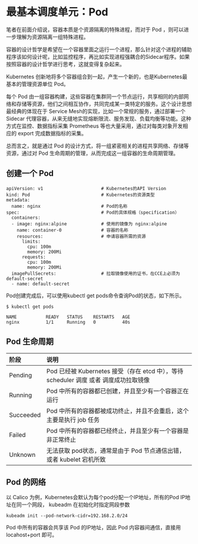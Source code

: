 # 最基本调度单元：Pod

笔者在前面介绍说，容器本质是个资源隔离的特殊进程，而对于 Pod ，则可以进一步理解为资源隔离一组特殊进程。

容器的设计哲学是希望在一个容器里面之运行一个进程，那么针对这个进程的辅助程序该如何设计呢，比如监控程序，再比如实现进程强耦合的Sidecar程序。如果按照容器的设计哲学进行思考，这就变得复杂起来。

Kubernetes 创新地将多个容器组合到一起，产生一个新的，也是Kubernetes最基本的管理资源单位 Pod。

每个 Pod 由一组容器构建，这些容器在集群同一个节点运行，共享相同的内部网络和存储等资源，他们之间相互协作，共同完成某一类特定的服务。这个设计思想最经典的体现在于 Service Mesh的实现，比如一个常规的服务，通过部署一个 Sidecar 代理容器，从来无缝地实现熔断限流、服务发现、负载均衡等功能。这种方式在监控、数据指标采集 Prometheus 等也大量采用，通过对每类对象开发相应的 export 完成数据指标的采集。

总而言之，就是通过 Pod 的设计方式，将一组紧密相关的进程共享网络、存储等资源，通过对 Pod 生命周期的管理，从而完成这一组容器的生命周期管理。


## 创建一个 Pod

```
apiVersion: v1                      # Kubernetes的API Version
kind: Pod                           # Kubernetes的资源类型
metadata:
  name: nginx                       # Pod的名称
spec:                               # Pod的具体规格（specification）
  containers:
  - image: nginx:alpine             # 使用的镜像为 nginx:alpine
    name: container-0               # 容器的名称
    resources:                      # 申请容器所需的资源
      limits:
        cpu: 100m
        memory: 200Mi
      requests:
        cpu: 100m
        memory: 200Mi
  imagePullSecrets:                 # 拉取镜像使用的证书，在CCE上必须为default-secret
  - name: default-secret
```

Pod创建完成后，可以使用kubectl get pods命令查询Pod的状态，如下所示。
```
$ kubectl get pods

NAME           READY   STATUS    RESTARTS   AGE
nginx          1/1     Running   0          40s
```

## Pod 生命周期

| 阶段| 说明|
|:-|:-|
|Pending| Pod 已经被 Kubernetes 接受（存在 etcd 中），等待 scheduler 调度 或者 调度成功拉取镜像|
| Running| Pod 中所有的容器都已创建，并且至少有一个容器正在运行|
| Succeeded | Pod 中所有的容器都被成功终止，并且不会重启，这个主要是执行 job 任务|
| Failed | Pod 中所有的容器都已经终止，并且至少有一个容器是非正常终止|
|Unknown| 无法获取 pod状态，通常是由于 Pod 节点通信出错，或者 kubelet 宕机所致|



## Pod 的网络

以 Calico 为例，Kubernetes会默认为每个pod分配一个IP地址，所有的Pod IP地址在同一个网段， kubeadm 在初始化时指定网段参数

```
kubeadm init --pod-network-cidr=192.168.2.0/24
```

Pod 中所有的容器会共享该 Pod 的IP地址，因此 Pod 内容器间通信，直接用 locahost+port 即可。